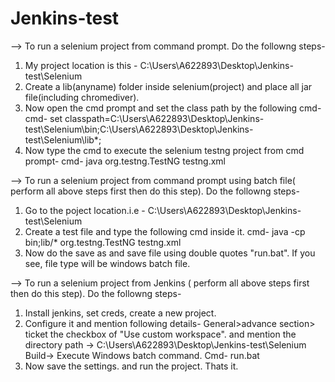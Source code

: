 # Jenkins-test

--> To run a selenium project from command prompt. Do the followng steps-
1. My project location is this - C:\Users\A622893\Desktop\Jenkins-test\Selenium
2. Create a lib(anyname) folder inside selenium(project) and place all jar file(including chromediver).
3. Now open the cmd prompt and set the class path by the following cmd-
   cmd- set classpath=C:\Users\A622893\Desktop\Jenkins-test\Selenium\bin;C:\Users\A622893\Desktop\Jenkins-test\Selenium\lib\*;
4. Now type the cmd to execute the selenium testng project from cmd prompt-
   cmd- java org.testng.TestNG testng.xml
   
--> To run a selenium project from command prompt using batch file( perform all above steps first then do this step). Do the followng steps-
1. Go to the poject location.i.e - C:\Users\A622893\Desktop\Jenkins-test\Selenium
2. Create a test file and type the following cmd inside it.
   cmd- java -cp bin;lib/* org.testng.TestNG testng.xml
3. Now do the save as and save file using double quotes "run.bat". If you see, file type will be windows batch file.

--> To run a selenium project from Jenkins ( perform all above steps first then do this step). Do the followng steps-
1. Install jenkins, set creds, create a new project.
2. Configure it and mention following details-
   General>advance section> ticket the checkbox of "Use custom workspace". and mention the directory path -> C:\Users\A622893\Desktop\Jenkins-test\Selenium
   Build-> Execute Windows batch command. Cmd- run.bat
3. Now save the settings. and run the project.
   Thats it.
   
